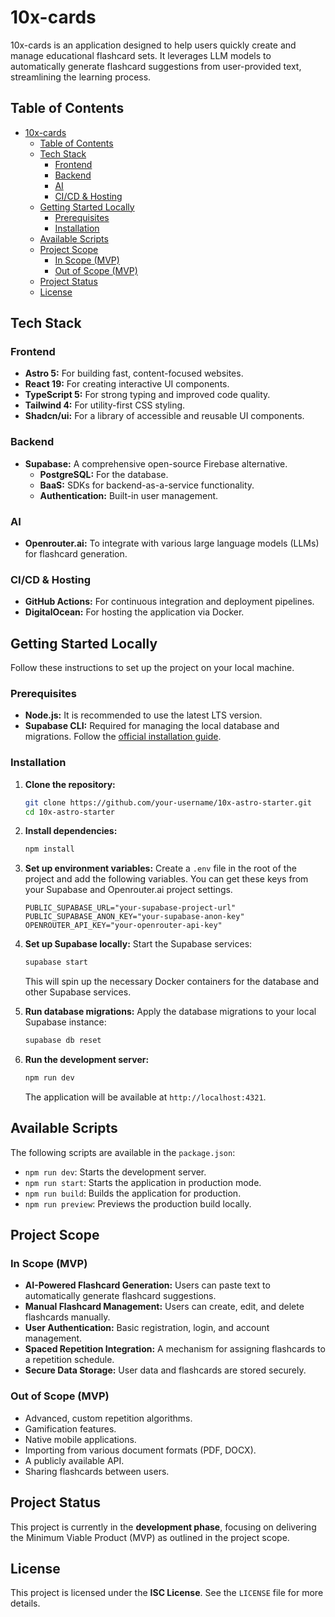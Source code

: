 # 10x-cards

10x-cards is an application designed to help users quickly create and manage educational flashcard sets. It leverages LLM models to automatically generate flashcard suggestions from user-provided text, streamlining the learning process.

## Table of Contents

- [10x-cards](#10x-cards)
  - [Table of Contents](#table-of-contents)
  - [Tech Stack](#tech-stack)
    - [Frontend](#frontend)
    - [Backend](#backend)
    - [AI](#ai)
    - [CI/CD \& Hosting](#cicd--hosting)
  - [Getting Started Locally](#getting-started-locally)
    - [Prerequisites](#prerequisites)
    - [Installation](#installation)
  - [Available Scripts](#available-scripts)
  - [Project Scope](#project-scope)
    - [In Scope (MVP)](#in-scope-mvp)
    - [Out of Scope (MVP)](#out-of-scope-mvp)
  - [Project Status](#project-status)
  - [License](#license)

## Tech Stack

### Frontend
- **Astro 5:** For building fast, content-focused websites.
- **React 19:** For creating interactive UI components.
- **TypeScript 5:** For strong typing and improved code quality.
- **Tailwind 4:** For utility-first CSS styling.
- **Shadcn/ui:** For a library of accessible and reusable UI components.

### Backend
- **Supabase:** A comprehensive open-source Firebase alternative.
  - **PostgreSQL:** For the database.
  - **BaaS:** SDKs for backend-as-a-service functionality.
  - **Authentication:** Built-in user management.

### AI
- **Openrouter.ai:** To integrate with various large language models (LLMs) for flashcard generation.

### CI/CD & Hosting
- **GitHub Actions:** For continuous integration and deployment pipelines.
- **DigitalOcean:** For hosting the application via Docker.

## Getting Started Locally

Follow these instructions to set up the project on your local machine.

### Prerequisites

- **Node.js:** It is recommended to use the latest LTS version.
- **Supabase CLI:** Required for managing the local database and migrations. Follow the [official installation guide](https://supabase.com/docs/guides/cli/getting-started).

### Installation

1.  **Clone the repository:**
    ```sh
    git clone https://github.com/your-username/10x-astro-starter.git
    cd 10x-astro-starter
    ```

2.  **Install dependencies:**
    ```sh
    npm install
    ```

3.  **Set up environment variables:**
    Create a `.env` file in the root of the project and add the following variables. You can get these keys from your Supabase and Openrouter.ai project settings.
    ```env
    PUBLIC_SUPABASE_URL="your-supabase-project-url"
    PUBLIC_SUPABASE_ANON_KEY="your-supabase-anon-key"
    OPENROUTER_API_KEY="your-openrouter-api-key"
    ```

4.  **Set up Supabase locally:**
    Start the Supabase services:
    ```sh
    supabase start
    ```
    This will spin up the necessary Docker containers for the database and other Supabase services.

5.  **Run database migrations:**
    Apply the database migrations to your local Supabase instance:
    ```sh
    supabase db reset
    ```

6.  **Run the development server:**
    ```sh
    npm run dev
    ```
    The application will be available at `http://localhost:4321`.

## Available Scripts

The following scripts are available in the `package.json`:

- `npm run dev`: Starts the development server.
- `npm run start`: Starts the application in production mode.
- `npm run build`: Builds the application for production.
- `npm run preview`: Previews the production build locally.

## Project Scope

### In Scope (MVP)

- **AI-Powered Flashcard Generation:** Users can paste text to automatically generate flashcard suggestions.
- **Manual Flashcard Management:** Users can create, edit, and delete flashcards manually.
- **User Authentication:** Basic registration, login, and account management.
- **Spaced Repetition Integration:** A mechanism for assigning flashcards to a repetition schedule.
- **Secure Data Storage:** User data and flashcards are stored securely.

### Out of Scope (MVP)

- Advanced, custom repetition algorithms.
- Gamification features.
- Native mobile applications.
- Importing from various document formats (PDF, DOCX).
- A publicly available API.
- Sharing flashcards between users.

## Project Status

This project is currently in the **development phase**, focusing on delivering the Minimum Viable Product (MVP) as outlined in the project scope.

## License

This project is licensed under the **ISC License**. See the `LICENSE` file for more details.
